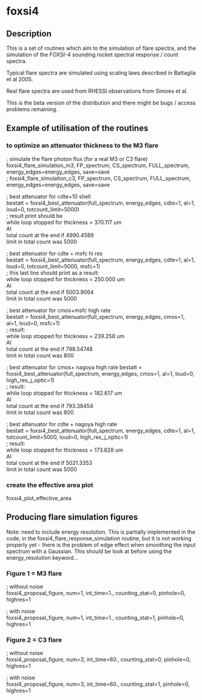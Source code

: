 # foxsi4

## Description

This is a set of routines which aim to the simulation of flare spectra, and the simulation of the FOXSI-4 sounding rocket spectral response / count spectra.

Typical flare spectra are simulated using scaling laws described in Battaglia et al 2005.

Real flare spectra are used from RHESSI observations from Simoes et al.

This is the beta version of the distribution and there might be bugs / access problems remaining.

## Example of utilisation of the routines
 
### to optimize an attenuator thickness to the M3 flare

; simulate the flare photon flux (for a real M3 or C3 flare)   
foxsi4_flare_simulation_m3, FP_spectrum, CS_spectrum, FULL_spectrum, energy_edges=energy_edges, save=save  
; foxsi4_flare_simulation_c3, FP_spectrum, CS_spectrum, FULL_spectrum, energy_edges=energy_edges, save=save  

; best attenuator for cdte+10 shell  
bestatt = foxsi4_best_attenuator(full_spectrum, energy_edges, cdte=1, al=1, loud=0, totcount_limit=5000)  
; result print should be  
	while loop stopped for thickness =       370.117 um  
	Al  
	total count at the end if        4990.4589  
	limit in total count was     5000  

; best attenuator for cdte + msfc hi res  
bestatt = foxsi4_best_attenuator(full_spectrum, energy_edges, cdte=1, al=1, loud=0, totcount_limit=5000, msfc=1)  
; this last line should print as a result:  
	while loop stopped for thickness =       250.000 um  
	Al  
	total count at the end if        5003.9064  
	limit in total count was     5000  

; best attenuator for cmos+msfc high rate  
bestatt = foxsi4_best_attenuator(full_spectrum, energy_edges, cmos=1, al=1, loud=0, msfc=1)  
; result:  
	while loop stopped for thickness =       239.258 um  
	Al  
	total count at the end if        798.54748  
	limit in total count was      800  

; best attenuator for cmos+ nagoya high rate
bestatt = foxsi4_best_attenuator(full_spectrum, energy_edges, cmos=1, al=1, loud=0, high_res_j_optic=1)    
; result:  
	while loop stopped for thickness =       182.617 um  
	Al  
	total count at the end if        793.38454  
	limit in total count was      800  

; best attenuator for cdte + nagoya high rate  
bestatt = foxsi4_best_attenuator(full_spectrum, energy_edges, cdte=1, al=1, totcount_limit=5000, loud=0, high_res_j_optic=1)    
; result:  
	while loop stopped for thickness =       173.828 um    
	Al  
	total count at the end if        5021.3353    
	limit in total count was     5000  

### create the effective area plot   
foxsi4_plot_effective_area  

## Producing flare simulation figures 

Note: need to include energy resolution. This is partially implemented in the code, in the foxsi4_flare_response_simulation routine, but it is not working properly yet - there is the problem of edge effect when smoothing the input spectrum with a Gaussian. This should be look at before using the energy_resolution keyword...   

### Figure 1 = M3 flare

; without noise  
foxsi4_proposal_figure, num=1, int_time=1., counting_stat=0, pinhole=0, highres=1  

; with noise  
foxsi4_proposal_figure, num=1, int_time=1., counting_stat=1, pinhole=0, highres=1  

### Figure 2 = C3 flare

; without noise  
foxsi4_proposal_figure, num=3, int_time=60., counting_stat=0, pinhole=0, highres=1

; with noise  
foxsi4_proposal_figure, num=3, int_time=60., counting_stat=1, pinhole=0, highres=1
